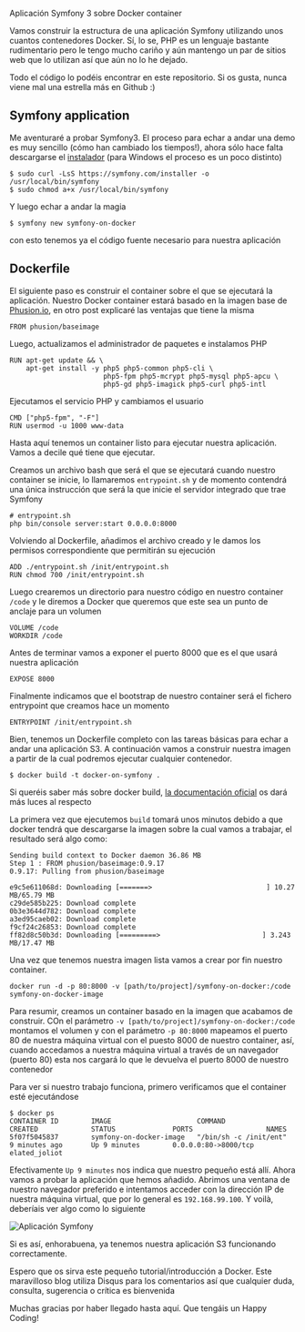 Aplicación Symfony 3 sobre Docker container

Vamos construir la estructura de una aplicación Symfony utilizando unos cuantos contenedores Docker. Sí, lo se, PHP es un lenguaje bastante rudimentario pero le tengo mucho cariño y aún mantengo un par de sitios web que lo utilizan así que aún no lo he dejado.

Todo el código lo podéis encontrar en este repositorio. Si os gusta, nunca viene mal una estrella más en Github :)

## Symfony application
Me aventuraré a probar Symfony3. El proceso para echar a andar una demo es muy sencillo (cómo han cambiado los tiempos!), ahora sólo hace falta descargarse el [instalador](https://symfony.com/download) (para Windows el proceso es un poco distinto)

```
$ sudo curl -LsS https://symfony.com/installer -o /usr/local/bin/symfony
$ sudo chmod a+x /usr/local/bin/symfony
```

Y luego echar a andar la magia
```
$ symfony new symfony-on-docker
```

con esto tenemos ya el código fuente necesario para nuestra aplicación

## Dockerfile
El siguiente paso es construir el container sobre el que se ejecutará la aplicación. Nuestro Docker container estará basado en la imagen base de [Phusion.io]( http://phusion.github.io/baseimage-docker/), en otro post explicaré las ventajas que tiene la misma

```
FROM phusion/baseimage
```

Luego, actualizamos el administrador de paquetes e instalamos PHP
```
RUN apt-get update && \
    apt-get install -y php5 php5-common php5-cli \
                       php5-fpm php5-mcrypt php5-mysql php5-apcu \
                       php5-gd php5-imagick php5-curl php5-intl
```

Ejecutamos el servicio PHP y cambiamos el usuario
```
CMD ["php5-fpm", "-F"]
RUN usermod -u 1000 www-data
```

Hasta aquí tenemos un container listo para ejecutar nuestra aplicación. Vamos a decile qué tiene que ejecutar.

Creamos un archivo bash que será el que se ejecutará cuando nuestro container se inicie, lo llamaremos `entrypoint.sh` y de momento contendrá una única instrucción que será la que inicie el servidor integrado que trae Symfony

```
# entrypoint.sh
php bin/console server:start 0.0.0.0:8000
```

Volviendo al Dockerfile, añadimos el archivo creado y le damos los permisos correspondiente que permitirán su ejecución
```
ADD ./entrypoint.sh /init/entrypoint.sh
RUN chmod 700 /init/entrypoint.sh
```

Luego crearemos un directorio para nuestro código en nuestro container `/code` y le diremos a Docker que queremos que este sea un punto de anclaje para un volumen
```
VOLUME /code
WORKDIR /code
```

Antes de terminar vamos a exponer el puerto 8000 que es el que usará nuestra aplicación
```
EXPOSE 8000
```

Finalmente indicamos que el bootstrap de nuestro container será el fichero entrypoint que creamos hace un momento
```
ENTRYPOINT /init/entrypoint.sh
```

Bien, tenemos un Dockerfile completo con las tareas básicas para echar a andar una aplicación S3. A continuación vamos a construir nuestra imagen a partir de la cual podremos ejecutar cualquier contenedor.
```
$ docker build -t docker-on-symfony .
```

Si queréis saber más sobre docker build, [la documentación oficial](https://docs.docker.com/engine/reference/commandline/build/) os dará más luces al respecto

La primera vez que ejecutemos `build` tomará unos minutos debido a que docker tendrá que descargarse la imagen sobre la cual vamos a trabajar, el resultado será algo como:
```
Sending build context to Docker daemon 36.86 MB
Step 1 : FROM phusion/baseimage:0.9.17
0.9.17: Pulling from phusion/baseimage

e9c5e611068d: Downloading [=======>                            ] 10.27 MB/65.79 MB
c29de585b225: Download complete
0b3e3644d782: Download complete
a3ed95caeb02: Download complete
f9cf24c26853: Download complete
ff82d8c50b3d: Downloading [=========>                         ] 3.243 MB/17.47 MB
```

Una vez que tenemos nuestra imagen lista vamos a crear por fin nuestro container.

```
docker run -d -p 80:8000 -v [path/to/project]/symfony-on-docker:/code  symfony-on-docker-image
```

Para resumir, creamos un container basado en la imagen que acabamos de construir. COn el parámetro `-v [path/to/project]/symfony-on-docker:/code` montamos el volumen y con el parámetro `-p 80:8000` mapeamos el puerto 80 de nuestra máquina virtual con el puesto 8000 de nuestro container, así, cuando accedamos a nuestra máquina virtual a través de un navegador (puerto 80) esta nos cargará lo que le devuelva el puerto 8000 de nuestro contenedor

Para ver si nuestro trabajo funciona, primero verificamos que el container esté ejecutándose
```
$ docker ps
CONTAINER ID        IMAGE                     COMMAND                  CREATED             STATUS              PORTS                  NAMES
5f07f5045837        symfony-on-docker-image   "/bin/sh -c /init/ent"   9 minutes ago       Up 9 minutes        0.0.0.0:80->8000/tcp   elated_joliot
```

Efectivamente `Up 9 minutes` nos indica que nuestro pequeño está allí. Ahora vamos a probar la aplicación que hemos añadido. Abrimos una ventana de nuestro navegador preferido e intentamos acceder con la dirección IP de nuestra máquina virtual, que por lo general es `192.168.99.100`. Y voilà, deberíais ver algo como lo siguiente

![Aplicación Symfony]()


Si es así, enhorabuena, ya tenemos nuestra aplicación S3 funcionando correctamente.

Espero que os sirva este pequeño tutorial/introducción a Docker. Este maravilloso blog utiliza Disqus para los comentarios así que cualquier duda, consulta, sugerencia o crítica es bienvenida

Muchas gracias por haber llegado hasta aquí. Que tengáis un Happy Coding!
